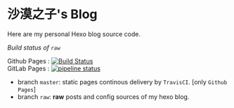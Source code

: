 # 沙漠之子's Blog

Here are my personal Hexo blog source code.

*Build status of `raw`*

Github Pages : [![Build Status](https://travis-ci.org/maboloshi/maboloshi.github.io.svg?style=flat-square?branch=raw)](https://travis-ci.org/maboloshi/maboloshi.github.io)  
GitLab Pages : [![pipeline status](https://gitlab.com/maboloshi/maboloshi.gitlab.io/badges/raw/pipeline.svg)](https://gitlab.com/maboloshi/maboloshi.gitlab.io/commits/raw)

- branch `master`: static pages continous delivery by `TravisCI`. [only `Github Pages`]
- branch `raw`: **raw** posts and config sources of my hexo blog.